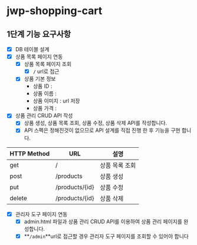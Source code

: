 # jwp-shopping-cart

## 1단계 기능 요구사항

- [x] DB 테이블 설계
- [x]  상품 목록 페이지 연동
    - [x]  상품 목록 페이지 조회
        - [x]  **`/`** url로 접근
    - [x]  상품 기본 정보
        - 상품 ID :
        - 상품 이름 :
        - 상품 이미지 : url 저장
        - 상품 가격 :
- [x]  상품 관리 CRUD API 작성
    - [x]  상품 생성, 상품 목록 조회, 상품 수정, 상품 삭제 API를 작성합니다.
    - [x]  API 스펙은 정해진것이 없으므로 API 설계를 직접 진행 한 후 기능을 구현 합니다.

| HTTP Method | URL            | 설명       |
|-------------|----------------|----------|
| get         | /              | 상품 목록 조회 |
| post        | /products      | 상품 생성    |
| put         | /products/{id} | 상품 수정    |
| delete      | /products/{id} | 상품 삭제    |

- [x]  관리자 도구 페이지 연동
    - [x]  admin.html 파일과 상품 관리 CRUD API를 이용하여 상품 관리 페이지를 완성합니다.
    - [x]  **`/admin`**url로 접근할 경우 관리자 도구 페이지를 조회할 수 있어야 합니다

###     
